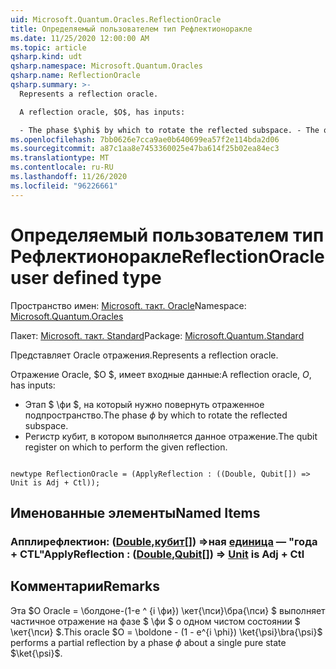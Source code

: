 ```yaml
---
uid: Microsoft.Quantum.Oracles.ReflectionOracle
title: Определяемый пользователем тип Рефлектионоракле
ms.date: 11/25/2020 12:00:00 AM
ms.topic: article
qsharp.kind: udt
qsharp.namespace: Microsoft.Quantum.Oracles
qsharp.name: ReflectionOracle
qsharp.summary: >-
  Represents a reflection oracle.

  A reflection oracle, $O$, has inputs:

  - The phase $\phi$ by which to rotate the reflected subspace. - The qubit register on which to perform the given reflection.
ms.openlocfilehash: 7bb0626e7cca9ae0b640699ea57f2e114bda2d06
ms.sourcegitcommit: a87c1aa8e7453360025e47ba614f25b02ea84ec3
ms.translationtype: MT
ms.contentlocale: ru-RU
ms.lasthandoff: 11/26/2020
ms.locfileid: "96226661"
---
```

# <a name="reflectionoracle-user-defined-type"></a><span data-ttu-id="effd6-102">Определяемый пользователем тип Рефлектионоракле</span><span class="sxs-lookup"><span data-stu-id="effd6-102">ReflectionOracle user defined type</span></span>

<span data-ttu-id="effd6-103">Пространство имен: [Microsoft. такт. Oracle](xref:Microsoft.Quantum.Oracles)</span><span class="sxs-lookup"><span data-stu-id="effd6-103">Namespace: [Microsoft.Quantum.Oracles](xref:Microsoft.Quantum.Oracles)</span></span>

<span data-ttu-id="effd6-104">Пакет: [Microsoft. такт. Standard](https://nuget.org/packages/Microsoft.Quantum.Standard)</span><span class="sxs-lookup"><span data-stu-id="effd6-104">Package: [Microsoft.Quantum.Standard](https://nuget.org/packages/Microsoft.Quantum.Standard)</span></span>


<span data-ttu-id="effd6-105">Представляет Oracle отражения.</span><span class="sxs-lookup"><span data-stu-id="effd6-105">Represents a reflection oracle.</span></span>

<span data-ttu-id="effd6-106">Отражение Oracle, $O $, имеет входные данные:</span><span class="sxs-lookup"><span data-stu-id="effd6-106">A reflection oracle, $O$, has inputs:</span></span>

- <span data-ttu-id="effd6-107">Этап $ \фи $, на который нужно повернуть отраженное подпространство.</span><span class="sxs-lookup"><span data-stu-id="effd6-107">The phase $\phi$ by which to rotate the reflected subspace.</span></span>
- <span data-ttu-id="effd6-108">Регистр кубит, в котором выполняется данное отражение.</span><span class="sxs-lookup"><span data-stu-id="effd6-108">The qubit register on which to perform the given reflection.</span></span>

```qsharp

newtype ReflectionOracle = (ApplyReflection : ((Double, Qubit[]) => Unit is Adj + Ctl));
```



## <a name="named-items"></a><span data-ttu-id="effd6-109">Именованные элементы</span><span class="sxs-lookup"><span data-stu-id="effd6-109">Named Items</span></span>

### <a name="applyreflection--doublequbit--unit--is-adj--ctl"></a><span data-ttu-id="effd6-110">Апплирефлектион: ([Double](xref:microsoft.quantum.lang-ref.double),[кубит](xref:microsoft.quantum.lang-ref.qubit)[]) =>ная [единица](xref:microsoft.quantum.lang-ref.unit)  — "года + CTL"</span><span class="sxs-lookup"><span data-stu-id="effd6-110">ApplyReflection : ([Double](xref:microsoft.quantum.lang-ref.double),[Qubit](xref:microsoft.quantum.lang-ref.qubit)[]) => [Unit](xref:microsoft.quantum.lang-ref.unit)  is Adj + Ctl</span></span>



## <a name="remarks"></a><span data-ttu-id="effd6-111">Комментарии</span><span class="sxs-lookup"><span data-stu-id="effd6-111">Remarks</span></span>

<span data-ttu-id="effd6-112">Эта $O Oracle = \болдоне-(1-e ^ {i \фи}) \кет{\пси}\бра{\пси} $ выполняет частичное отражение на фазе $ \фи $ о одном чистом состоянии $ \кет{\пси} $.</span><span class="sxs-lookup"><span data-stu-id="effd6-112">This oracle $O = \boldone - (1 - e^{i \phi}) \ket{\psi}\bra{\psi}$ performs a partial reflection by a phase $\phi$ about a single pure state $\ket{\psi}$.</span></span>